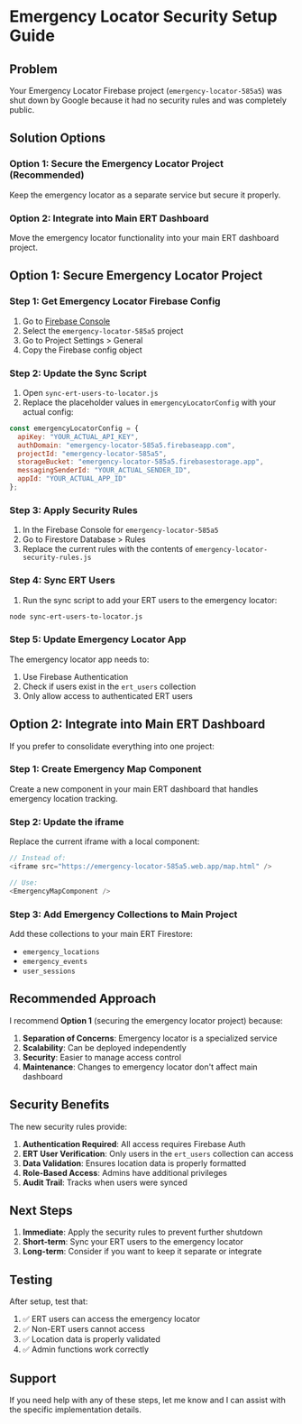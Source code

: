 # Emergency Locator Security Setup Guide

## Problem
Your Emergency Locator Firebase project (`emergency-locator-585a5`) was shut down by Google because it had no security rules and was completely public.

## Solution Options

### Option 1: Secure the Emergency Locator Project (Recommended)
Keep the emergency locator as a separate service but secure it properly.

### Option 2: Integrate into Main ERT Dashboard
Move the emergency locator functionality into your main ERT dashboard project.

## Option 1: Secure Emergency Locator Project

### Step 1: Get Emergency Locator Firebase Config
1. Go to [Firebase Console](https://console.firebase.google.com/)
2. Select the `emergency-locator-585a5` project
3. Go to Project Settings > General
4. Copy the Firebase config object

### Step 2: Update the Sync Script
1. Open `sync-ert-users-to-locator.js`
2. Replace the placeholder values in `emergencyLocatorConfig` with your actual config:

```javascript
const emergencyLocatorConfig = {
  apiKey: "YOUR_ACTUAL_API_KEY",
  authDomain: "emergency-locator-585a5.firebaseapp.com",
  projectId: "emergency-locator-585a5",
  storageBucket: "emergency-locator-585a5.firebasestorage.app",
  messagingSenderId: "YOUR_ACTUAL_SENDER_ID",
  appId: "YOUR_ACTUAL_APP_ID"
};
```

### Step 3: Apply Security Rules
1. In the Firebase Console for `emergency-locator-585a5`
2. Go to Firestore Database > Rules
3. Replace the current rules with the contents of `emergency-locator-security-rules.js`

### Step 4: Sync ERT Users
1. Run the sync script to add your ERT users to the emergency locator:

```bash
node sync-ert-users-to-locator.js
```

### Step 5: Update Emergency Locator App
The emergency locator app needs to:
1. Use Firebase Authentication
2. Check if users exist in the `ert_users` collection
3. Only allow access to authenticated ERT users

## Option 2: Integrate into Main ERT Dashboard

If you prefer to consolidate everything into one project:

### Step 1: Create Emergency Map Component
Create a new component in your main ERT dashboard that handles emergency location tracking.

### Step 2: Update the iframe
Replace the current iframe with a local component:

```javascript
// Instead of:
<iframe src="https://emergency-locator-585a5.web.app/map.html" />

// Use:
<EmergencyMapComponent />
```

### Step 3: Add Emergency Collections to Main Project
Add these collections to your main ERT Firestore:
- `emergency_locations`
- `emergency_events`
- `user_sessions`

## Recommended Approach

I recommend **Option 1** (securing the emergency locator project) because:

1. **Separation of Concerns**: Emergency locator is a specialized service
2. **Scalability**: Can be deployed independently
3. **Security**: Easier to manage access control
4. **Maintenance**: Changes to emergency locator don't affect main dashboard

## Security Benefits

The new security rules provide:

1. **Authentication Required**: All access requires Firebase Auth
2. **ERT User Verification**: Only users in the `ert_users` collection can access
3. **Data Validation**: Ensures location data is properly formatted
4. **Role-Based Access**: Admins have additional privileges
5. **Audit Trail**: Tracks when users were synced

## Next Steps

1. **Immediate**: Apply the security rules to prevent further shutdown
2. **Short-term**: Sync your ERT users to the emergency locator
3. **Long-term**: Consider if you want to keep it separate or integrate

## Testing

After setup, test that:
1. ✅ ERT users can access the emergency locator
2. ✅ Non-ERT users cannot access
3. ✅ Location data is properly validated
4. ✅ Admin functions work correctly

## Support

If you need help with any of these steps, let me know and I can assist with the specific implementation details. 